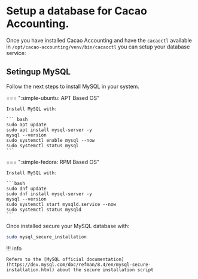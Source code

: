 # Setup a database for Cacao Accounting.

Once you have installed Cacao Accounting and have the `cacaoctl` available in `/opt/cacao-accounting/venv/bin/cacaoctl` you can setup your database service:

## Setingup MySQL

Follow the next steps to install MySQL in your system.

=== ":simple-ubuntu: APT Based OS"

    Install MySQL with:

    ``` bash
    sudo apt update
    sudo apt install mysql-server -y
    mysql --version
    sudo systemctl enable mysql --now
    sudo systemctl status mysql
    ```

=== ":simple-fedora: RPM Based OS"

    Install MySQL with:

    ```bash
    sudo dnf update
    sudo dnf install mysql-server -y
    mysql --version
    sudo systemctl start mysqld.service --now
    sudo systemctl status mysqld
    ```

Once installed secure your MySQL database with:

```bash
sudo mysql_secure_installation
```

!!! info

    Refers to the [MySQL official documentation](https://dev.mysql.com/doc/refman/8.4/en/mysql-secure-installation.html) about the secure installation script
